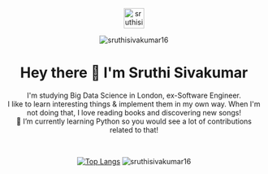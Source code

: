 <p align="center"> 
<a href="https://linkedin.com/in/sruthisivakumar16" target="blank"><img align="center" src="https://www.svgrepo.com/show/299433/linkedin.svg" alt="sruthisivakumar16" height="40" width="40" /></a>
<p align = "center"> <img src="https://komarev.com/ghpvc/?username=sruthisivakumar16&label=Profile%20views&color=0e75b6&style=flat" alt="sruthisivakumar16" /> </p>
<p> <h1  align = "center">Hey there 👋 I'm Sruthi Sivakumar </h1></p>
<p align="center">I'm studying Big Data Science in London, ex-Software Engineer.<br> 
I like to learn interesting things & implement them in my own way. When I'm not doing that, I love reading books and discovering new songs! <br>
🌱 I’m currently learning Python so you would see a lot of contributions related to that! </p>

<br><p align="center">[![Top Langs](https://github-readme-stats.vercel.app/api/top-langs/?username=sruthisivakumar16&layout=compact&theme=dark)](https://github.com/sruthisivakumar16/github-readme-stats)
<img src="https://github-readme-stats.vercel.app/api?username=sruthisivakumar16&show_icons=true&theme=dark" alt="sruthisivakumar16" /></p>

